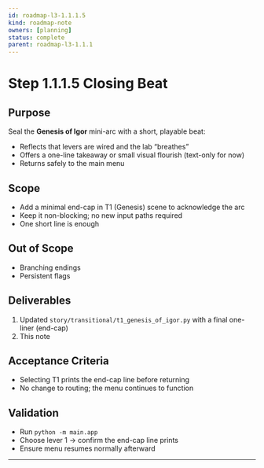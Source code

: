 ```yaml
---
id: roadmap-l3-1.1.1.5
kind: roadmap-note
owners: [planning]
status: complete
parent: roadmap-l3-1.1.1
---
```


# Step 1.1.1.5 Closing Beat

## Purpose
Seal the **Genesis of Igor** mini-arc with a short, playable beat:
- Reflects that levers are wired and the lab “breathes”
- Offers a one-line takeaway or small visual flourish (text-only for now)
- Returns safely to the main menu

## Scope
- Add a minimal end-cap in T1 (Genesis) scene to acknowledge the arc
- Keep it non-blocking; no new input paths required
- One short line is enough

## Out of Scope
- Branching endings
- Persistent flags

## Deliverables
1. Updated `story/transitional/t1_genesis_of_igor.py` with a final one-liner (end-cap)
2. This note

## Acceptance Criteria
- Selecting T1 prints the end-cap line before returning
- No change to routing; the menu continues to function

## Validation
- Run `python -m main.app`
- Choose lever 1 → confirm the end-cap line prints
- Ensure menu resumes normally afterward

---

